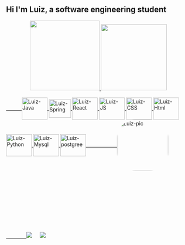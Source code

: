 ## Hi I'm Luiz, a software engineering student
<div align="center">
  <a href="https://github.com/luizGRL">
  <img height="190em" src="https://github-readme-stats.vercel.app/api?username=luizGRL&show_icons=true&bg_color=110,00040D,191970,34204,302E41&hide_border=true&title_color=D3D9E9&text_color=D3D9E9&icon_color=6E8BB3&include_all_commits=true&count_private=true"/>
   <img height="180em" src="https://github-readme-stats.vercel.app/api/top-langs/?username=luizGRL&layout=compact&langs_count=7&bg_color=110,00040D,191970,34204,302E41&hide_border=true&title_color=D3D9E9&text_color=D3D9E9&icon_color=6E8BB3"/>
</div>
  
  <div><br>
  ㅤㅤㅤ
  <img align="center" alt="Luiz-Java" height="60" width="70" src="https://cdn.jsdelivr.net/gh/devicons/devicon/icons/java/java-original.svg">
  <img align="center" alt="Luiz-Spring" height="50" width="60" src="https://cdn.jsdelivr.net/gh/devicons/devicon/icons/spring/spring-original.svg">
  <img align="center" alt="Luiz-React" height="60" width="70" src="https://cdn.jsdelivr.net/gh/devicons/devicon/icons/react/react-original.svg">
  <img align="center" alt="Luiz-JS" height="60" width="70" src="https://cdn.jsdelivr.net/gh/devicons/devicon/icons/javascript/javascript-plain.svg">
  <img align="center" alt="Luiz-CSS" height="60" width="70" src="https://cdn.jsdelivr.net/gh/devicons/devicon/icons/css3/css3-original.svg">
  <img align="center" alt="Luiz-Html"height="60" width="70" src="https://cdn.jsdelivr.net/gh/devicons/devicon/icons/html5/html5-original.svg">
  <img align="center" alt="Luiz-Python" height="60" width="70" src="https://cdn.jsdelivr.net/gh/devicons/devicon/icons/python/python-original.svg">
  <img align="center" alt="Luiz-Mysql" height="60" width="70" src="https://cdn.jsdelivr.net/gh/devicons/devicon/icons/mysql/mysql-original.svg">
  <img align="center" alt="Luiz-postgree" height="60" width="70" src="https://cdn.jsdelivr.net/gh/devicons/devicon/icons/postgresql/postgresql-plain.svg">
    ㅤㅤㅤㅤㅤㅤ
  <img align="center" alt="Luiz-pic" height="140" style="border-radius:50px;" src="">    
</div>
  
 <div style='margin-top:150px;'> 
   <br>
   ㅤㅤㅤㅤ
  <a href="" target="_blank"><img src="https://img.shields.io/badge/Discord-7289DA?style=for-the-badge&logo=discord&logoColor=white" target="_blank"></a> 
  ㅤ
   <a href="" target="_blank"><img src="https://img.shields.io/badge/-LinkedIn-%230077B5?style=for-the-badge&logo=linkedin&logoColor=white" target="_blank"></a>  
</div>
  
  
